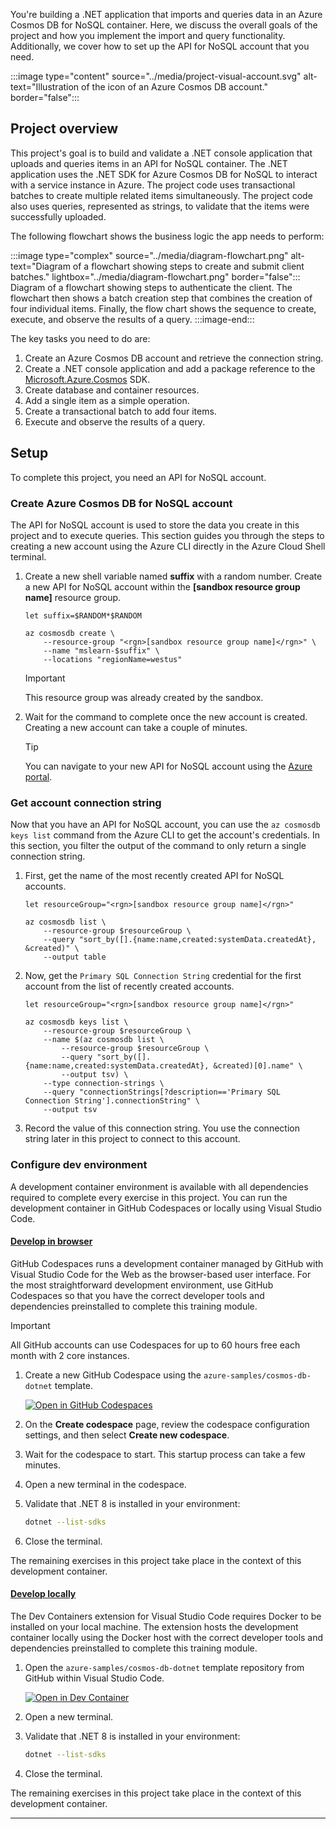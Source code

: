 You're building a .NET application that imports and queries data in an Azure Cosmos DB for NoSQL container. Here, we discuss the overall goals of the project and how you implement the import and query functionality. Additionally, we cover how to set up the API for NoSQL account that you need.

:::image type="content" source="../media/project-visual-account.svg" alt-text="Illustration of the icon of an Azure Cosmos DB account." border="false":::

## Project overview

This project's goal is to build and validate a .NET console application that uploads and queries items in an API for NoSQL container. The .NET application uses the .NET SDK for Azure Cosmos DB for NoSQL to interact with a service instance in Azure. The project code uses transactional batches to create multiple related items simultaneously. The project code also uses queries, represented as strings, to validate that the items were successfully uploaded.

The following flowchart shows the business logic the app needs to perform:

:::image type="complex" source="../media/diagram-flowchart.png" alt-text="Diagram of a flowchart showing steps to create and submit client batches." lightbox="../media/diagram-flowchart.png" border="false":::
Diagram of a flowchart showing steps to authenticate the client. The flowchart then shows a batch creation step that combines the creation of four individual items. Finally, the flow chart shows the sequence to create, execute, and observe the results of a query.
:::image-end:::

The key tasks you need to do are:

1. Create an Azure Cosmos DB account and retrieve the connection string.
1. Create a .NET console application and add a package reference to the [Microsoft.Azure.Cosmos](https://www.nuget.org/packages/Microsoft.Azure.Cosmos) SDK.
1. Create database and container resources.
1. Add a single item as a simple operation.
1. Create a transactional batch to add four items.
1. Execute and observe the results of a query.

## Setup

To complete this project, you need an API for NoSQL account.

### Create Azure Cosmos DB for NoSQL account

The API for NoSQL account is used to store the data you create in this project and to execute queries. This section guides you through the steps to creating a new account using the Azure CLI directly in the Azure Cloud Shell terminal.

1. Create a new shell variable named **suffix** with a random number. Create a new API for NoSQL account within the **<rgn>[sandbox resource group name]</rgn>** resource group.

    ```azurecli
    let suffix=$RANDOM*$RANDOM

    az cosmosdb create \
        --resource-group "<rgn>[sandbox resource group name]</rgn>" \
        --name "mslearn-$suffix" \
        --locations "regionName=westus"
    ```

    > [!IMPORTANT]
    > This resource group was already created by the sandbox.

1. Wait for the command to complete once the new account is created. Creating a new account can take a couple of minutes.

    > [!TIP]
    > You can navigate to your new API for NoSQL account using the [Azure portal](https://portal.azure.com/learn.docs.microsoft.com?azure-portal=true).

### Get account connection string

Now that you have an API for NoSQL account, you can use the `az cosmosdb keys list` command from the Azure CLI to get the account's credentials. In this section, you filter the output of the command to only return a single connection string.

1. First, get the name of the most recently created API for NoSQL accounts.

    ```azurecli
    let resourceGroup="<rgn>[sandbox resource group name]</rgn>"
    
    az cosmosdb list \
        --resource-group $resourceGroup \
        --query "sort_by([].{name:name,created:systemData.createdAt}, &created)" \
        --output table
    ```

1. Now, get the `Primary SQL Connection String` credential for the first account from the list of recently created accounts.

    ```azurecli
    let resourceGroup="<rgn>[sandbox resource group name]</rgn>"

    az cosmosdb keys list \
        --resource-group $resourceGroup \
        --name $(az cosmosdb list \
            --resource-group $resourceGroup \
            --query "sort_by([].{name:name,created:systemData.createdAt}, &created)[0].name" \
            --output tsv) \
        --type connection-strings \
        --query "connectionStrings[?description=='Primary SQL Connection String'].connectionString" \
        --output tsv
    ```

1. Record the value of this connection string. You use the connection string later in this project to connect to this account.

### Configure dev environment

A development container environment is available with all dependencies required to complete every exercise in this project. You can run the development container in GitHub Codespaces or locally using Visual Studio Code.

#### [Develop in browser](#tab/github-codespaces)

GitHub Codespaces runs a development container managed by GitHub with Visual Studio Code for the Web as the browser-based user interface. For the most straightforward development environment, use GitHub Codespaces so that you have the correct developer tools and dependencies preinstalled to complete this training module.

> [!IMPORTANT]
> All GitHub accounts can use Codespaces for up to 60 hours free each month with 2 core instances.

1. Create a new GitHub Codespace using the `azure-samples/cosmos-db-dotnet` template.

    [![Open in GitHub Codespaces](https://github.com/codespaces/badge.svg)](https://codespaces.new/azure-samples/cosmos-db-dotnet?quickstart=1&azure-portal=true)

1. On the **Create codespace** page, review the codespace configuration settings, and then select **Create new codespace**.

1. Wait for the codespace to start. This startup process can take a few minutes.

1. Open a new terminal in the codespace.

1. Validate that .NET 8 is installed in your environment:

    ```bash
    dotnet --list-sdks
    ```

1. Close the terminal.

The remaining exercises in this project take place in the context of this development container.

#### [Develop locally](#tab/visual-studio-code)

The Dev Containers extension for Visual Studio Code requires Docker to be installed on your local machine. The extension hosts the development container locally using the Docker host with the correct developer tools and dependencies preinstalled to complete this training module.

1. Open the `azure-samples/cosmos-db-dotnet` template repository from GitHub within Visual Studio Code.

    [![Open in Dev Container](https://img.shields.io/static/v1?style=for-the-badge&label=Open+in+Visual+Studio+Code&message=Dev+container&color=blue&logo=visualstudiocode)](vscode://ms-vscode-remote.remote-containers/cloneInVolume?url=https://github.com/azure-samples/cosmos-db-dotnet)

1. Open a new terminal.

1. Validate that .NET 8 is installed in your environment:

    ```bash
    dotnet --list-sdks
    ```

1. Close the terminal.

The remaining exercises in this project take place in the context of this development container.

---
